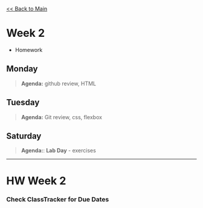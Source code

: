 [<< Back to Main](../README.md)

# Week 2
- Homework

## Monday
> **Agenda:** github review, HTML

## Tuesday
> **Agenda:** Git review, css, flexbox

## Saturday
> **Agenda:**: **Lab Day** - exercises
---
# HW Week 2
### Check ClassTracker for Due Dates

